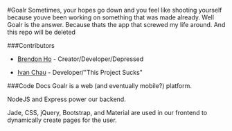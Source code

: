 #Goalr
Sometimes, your hopes go down and you feel like shooting yourself because youve been working on something that was made already. Well Goalr is the answer. Because thats the app that screwed my life around. And this repo will be deleted

###Contributors 
* [Brendon Ho](https://github.com/brendonho01) - Creator/Developer/Depressed

* [Ivan Chau](https://github.com/ichauster) - Developer/"This Project Sucks"

###Code Docs
Goalr is a web (and eventually mobile?) platform. 

NodeJS and Express power our backend.

Jade, CSS, jQuery, Bootstrap, and Material are used in our frontend to dynamically create pages for the user.


